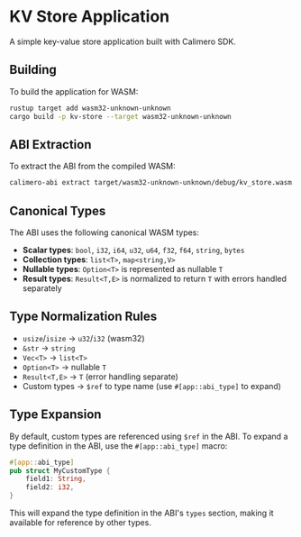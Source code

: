 # KV Store Application

A simple key-value store application built with Calimero SDK.

## Building

To build the application for WASM:

```bash
rustup target add wasm32-unknown-unknown
cargo build -p kv-store --target wasm32-unknown-unknown
```

## ABI Extraction

To extract the ABI from the compiled WASM:

```bash
calimero-abi extract target/wasm32-unknown-unknown/debug/kv_store.wasm -o apps/kv-store/res/abi.json
```

## Canonical Types

The ABI uses the following canonical WASM types:

- **Scalar types**: `bool`, `i32`, `i64`, `u32`, `u64`, `f32`, `f64`, `string`, `bytes`
- **Collection types**: `list<T>`, `map<string,V>`
- **Nullable types**: `Option<T>` is represented as nullable `T`
- **Result types**: `Result<T,E>` is normalized to return `T` with errors handled separately

## Type Normalization Rules

- `usize`/`isize` → `u32`/`i32` (wasm32)
- `&str` → `string`
- `Vec<T>` → `list<T>`
- `Option<T>` → nullable `T`
- `Result<T,E>` → `T` (error handling separate)
- Custom types → `$ref` to type name (use `#[app::abi_type]` to expand)

## Type Expansion

By default, custom types are referenced using `$ref` in the ABI. To expand a type definition in the ABI, use the `#[app::abi_type]` macro:

```rust
#[app::abi_type]
pub struct MyCustomType {
    field1: String,
    field2: i32,
}
```

This will expand the type definition in the ABI's `types` section, making it available for reference by other types. 
